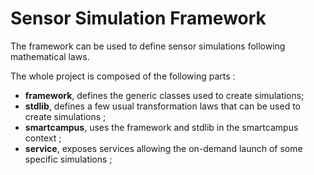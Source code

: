 # Sensor Simulation Framework

The framework can be used to define sensor simulations following mathematical laws.

The whole project is composed of the following parts :
- **framework**, defines the generic classes used to create simulations;
- **stdlib**, defines a few usual transformation laws that can be used to create simulations ;
- **smartcampus**, uses the framework and stdlib in the smartcampus context ;
- **service**, exposes services allowing the on-demand launch of some specific simulations ;